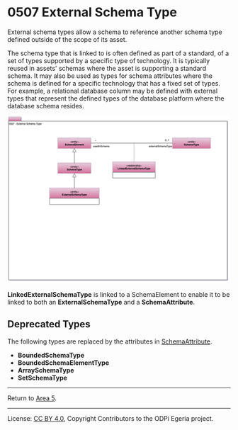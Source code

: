 <!-- SPDX-License-Identifier: CC-BY-4.0 -->
<!-- Copyright Contributors to the ODPi Egeria project. -->

# 0507 External Schema Type

External schema types allow a schema to reference another schema type
defined outside of the scope of its asset.

The schema type that is linked to is often defined as part of a standard,
of a set of types supported by a specific type of technology.
It is typically reused in assets' schemas where the asset is supporting
a standard schema.  It may also be used as types for schema attributes
where the schema is defined for a specific technology that has a fixed set of types.
For example, a relational database column may be defined with
external types that represent the defined types of the database platform
where the database schema resides.

![UML](0507-External-Schema-Type.png#pagewidth)

**LinkedExternalSchemaType** is linked to a SchemaElement to
enable it to be linked to both an **ExternalSchemaType** and a **SchemaAttribute**.

## Deprecated Types

The following types are replaced by the attributes in [SchemaAttribute](0505-Schema-Attributes.md).

* **BoundedSchemaType**
* **BoundedSchemaElementType**
* **ArraySchemaType**
* **SetSchemaType**

----

Return to [Area 5](Area-5-models.md).

----
License: [CC BY 4.0](https://creativecommons.org/licenses/by/4.0/),
Copyright Contributors to the ODPi Egeria project.